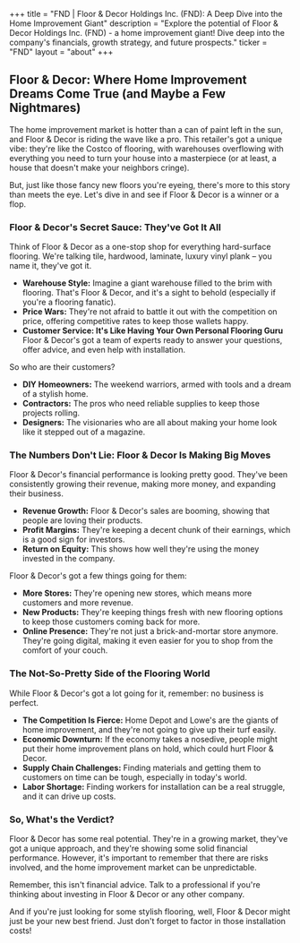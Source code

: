 +++
title = "FND |  Floor & Decor Holdings Inc. (FND): A Deep Dive into the Home Improvement Giant"
description = "Explore the potential of Floor & Decor Holdings Inc. (FND) - a home improvement giant! Dive deep into the company's financials, growth strategy, and future prospects."
ticker = "FND"
layout = "about"
+++

        


## Floor & Decor: Where Home Improvement Dreams Come True (and Maybe a Few Nightmares)

The home improvement market is hotter than a can of paint left in the sun, and Floor & Decor is riding the wave like a pro. This retailer's got a unique vibe: they're like the Costco of flooring, with warehouses overflowing with everything you need to turn your house into a masterpiece (or at least, a house that doesn't make your neighbors cringe). 

But, just like those fancy new floors you're eyeing, there's more to this story than meets the eye. Let's dive in and see if Floor & Decor is a winner or a flop.

### Floor & Decor's Secret Sauce: They've Got It All

Think of Floor & Decor as a one-stop shop for everything hard-surface flooring. We're talking tile, hardwood, laminate, luxury vinyl plank – you name it, they've got it. 

* **Warehouse Style:** Imagine a giant warehouse filled to the brim with flooring. That's Floor & Decor, and it's a sight to behold (especially if you're a flooring fanatic). 
* **Price Wars:** They're not afraid to battle it out with the competition on price, offering competitive rates to keep those wallets happy. 
* **Customer Service: It's Like Having Your Own Personal Flooring Guru**  Floor & Decor's got a team of experts ready to answer your questions, offer advice, and even help with installation. 

So who are their customers? 

* **DIY Homeowners:** The weekend warriors, armed with tools and a dream of a stylish home. 
* **Contractors:**  The pros who need reliable supplies to keep those projects rolling.
* **Designers:**  The visionaries who are all about making your home look like it stepped out of a magazine.

### The Numbers Don't Lie: Floor & Decor Is Making Big Moves

Floor & Decor's financial performance is looking pretty good. They've been consistently growing their revenue, making more money, and expanding their business. 

* **Revenue Growth:** Floor & Decor's sales are booming, showing that people are loving their products.
* **Profit Margins:** They're keeping a decent chunk of their earnings, which is a good sign for investors. 
* **Return on Equity:**  This shows how well they're using the money invested in the company.  

Floor & Decor's got a few things going for them:

* **More Stores:** They're opening new stores, which means more customers and more revenue. 
* **New Products:** They're keeping things fresh with new flooring options to keep those customers coming back for more. 
* **Online Presence:**  They're not just a brick-and-mortar store anymore. They're going digital, making it even easier for you to shop from the comfort of your couch.

### The Not-So-Pretty Side of the Flooring World

While Floor & Decor's got a lot going for it, remember:  no business is perfect. 

* **The Competition Is Fierce:**  Home Depot and Lowe's are the giants of home improvement, and they're not going to give up their turf easily. 
* **Economic Downturn:**  If the economy takes a nosedive, people might put their home improvement plans on hold, which could hurt Floor & Decor. 
* **Supply Chain Challenges:**  Finding materials and getting them to customers on time can be tough, especially in today's world.
* **Labor Shortage:**  Finding workers for installation can be a real struggle, and it can drive up costs.

### So, What's the Verdict?

Floor & Decor has some real potential. They're in a growing market, they've got a unique approach, and they're showing some solid financial performance. However, it's important to remember that there are risks involved, and the home improvement market can be unpredictable. 

Remember, this isn't financial advice.  Talk to a professional if you're thinking about investing in Floor & Decor or any other company. 

And if you're just looking for some stylish flooring, well, Floor & Decor might just be your new best friend. Just don't forget to factor in those installation costs! 

        